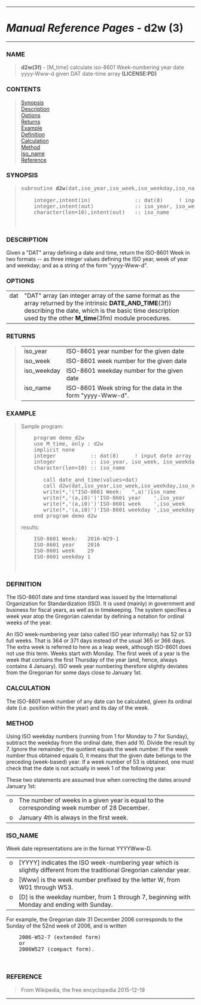 <?
<body>
  <a name="top" id="top"></a>
  <div id="Container">
    <div id="Content">
      <div class="c9">
        <hr />
        <h1><i>Manual Reference Pages -</i> d2w (3)</h1>
        <hr />
      </div><a name="0"></a>
      <h3><a name="0">NAME</a></h3>
      <blockquote>
        <b>d2w(3f)</b> - [M_time] calculate iso-8601 Week-numbering year date yyyy-Www-d given DAT date-time array <b>(LICENSE:PD)</b>
      </blockquote><a name="contents" id="contents"></a>
      <h3>CONTENTS</h3>
      <blockquote>
        <a href="#1">Synopsis</a><br />
        <a href="#2">Description</a><br />
        <a href="#3">Options</a><br />
        <a href="#4">Returns</a><br />
        <a href="#5">Example</a><br />
        <a href="#6">Definition</a><br />
        <a href="#7">Calculation</a><br />
        <a href="#8">Method</a><br />
        <a href="#9">Iso_name</a><br />
        <a href="#10">Reference</a><br />
      </blockquote><a name="13"></a>
      <h3><a name="13">SYNOPSIS</a></h3>
      <blockquote>
        <pre>
subroutine <b>d2w</b>(dat,iso_year,iso_week,iso_weekday,iso_name)
<br />    integer,intent(in)              :: dat(8)     ! input date array
    integer,intent(out)             :: iso_year, iso_week, iso_weekday
    character(len=10),intent(out)   :: iso_name
<br />
</pre>
      </blockquote><a name="2"></a>
      <h3><a name="2">DESCRIPTION</a></h3>

        Given a "DAT" array defining a date and time, return the ISO-8601 Week in two formats -- as three integer values defining the ISO year, week of year
        and weekday; and as a string of the form "yyyy-Www-d".
      <a name="3"></a>
      <h3><a name="3">OPTIONS</a></h3>
      
        <table cellpadding="3">
          <tr valign="top">
            <td class="c10" width="6%" nowrap="nowrap">dat</td>
            <td valign="bottom">"DAT" array (an integer array of the same format as the array returned by the intrinsic <b>DATE_AND_TIME</b>(3f)) describing
            the date, which is the basic time description used by the other <b>M_time</b>(3fm) module procedures.</td>
          </tr>
        </table>

      <a name="4"></a>
      <h3><a name="4">RETURNS</a></h3>

      <blockquote>
        <table cellpadding="3">
          <tr valign="top">
            <td class="c10" colspan="1" width="%6">iso_year</td>
            <td>ISO-8601 year number for the given date</td>
          </tr>
          <tr valign="top">
            <td class="c10" colspan="1" width="%6">iso_week</td>
            <td>ISO-8601 week number for the given date</td>
          </tr>
          <tr valign="top">
            <td class="c10" colspan="1" width="%6">iso_weekday</td>
            <td>ISO-8601 weekday number for the given date</td>
          </tr>
          <tr valign="top">
            <td class="c10" colspan="1" width="%6">iso_name</td>
            <td>ISO-8601 Week string for the data in the form "yyyy-Www-d".</td>
          </tr>
        </table>
      </blockquote><a name="5"></a>
      <h3><a name="5">EXAMPLE</a></h3>
      <blockquote>
        Sample program:
        <pre>
    program demo_d2w
    use M_time, only : d2w
    implicit none
    integer           :: dat(8)     ! input date array
    integer           :: iso_year, iso_week, iso_weekday
    character(len=10) :: iso_name
<br />       call date_and_time(values=dat)
       call d2w(dat,iso_year,iso_week,iso_weekday,iso_name)
       write(*,'("ISO-8601 Week:   ",a)')iso_name
       write(*,'(a,i0)')'ISO-8601 year    ',iso_year
       write(*,'(a,i0)')'ISO-8601 week    ',iso_week
       write(*,'(a,i0)')'ISO-8601 weekday ',iso_weekday
    end program demo_d2w
</pre>
        <p>results:</p>
        <pre>
    ISO-8601 Week:   2016-W29-1
    ISO-8601 year    2016
    ISO-8601 week    29
    ISO-8601 weekday 1
<br />
</pre>
      </blockquote><a name="6"></a>
      <h3><a name="6">DEFINITION</a></h3>
        The ISO-8601 date and time standard was issued by the International Organization for Standardization (ISO). It is used (mainly) in government and
        business for fiscal years, as well as in timekeeping. The system specifies a week year atop the Gregorian calendar by defining a notation for
        ordinal weeks of the year.
        <p>An ISO week-numbering year (also called ISO year informally) has 52 or 53 full weeks. That is 364 or 371 days instead of the usual 365 or 366
        days. The extra week is referred to here as a leap week, although ISO-8601 does not use this term. Weeks start with Monday. The first week of a year
        is the week that contains the first Thursday of the year (and, hence, always contains 4 January). ISO week year numbering therefore slightly
        deviates from the Gregorian for some days close to January 1st.</p>
      <a name="7"></a>
      <h3><a name="7">CALCULATION</a></h3>
        The ISO-8601 week number of any date can be calculated, given its ordinal date (i.e. position within the year) and its day of the week.
      <a name="8"></a>
      <h3><a name="8">METHOD</a></h3>
      
        Using ISO weekday numbers (running from 1 for Monday to 7 for Sunday), subtract the weekday from the ordinal date, then add 10. Divide the result by
        7. Ignore the remainder; the quotient equals the week number. If the week number thus obtained equals 0, it means that the given date belongs to the
        preceding (week-based) year. If a week number of 53 is obtained, one must check that the date is not actually in week 1 of the following year.
        <p>These two statements are assumed true when correcting the dates around January 1st:</p>
        <table cellpadding="3">
          <!-- tsb: These two statements are assumed true when correcting the dates around January 1st:
 -->
          <tr valign="top">
            <td width="3%">o</td>
            <td>The number of weeks in a given year is equal to the corresponding week number of 28 December.</td>
          </tr>
          <tr valign="top">
            <td width="3%">o</td>
            <td>January 4th is always in the first week.</td>
          </tr>
        </table>
      <a name="9"></a>
      <h3><a name="9">ISO_NAME</a></h3>
      
        Week date representations are in the format YYYYWww-D.
        <table cellpadding="3">
          <!-- tsb: Week date representations are in the format YYYYWww-D.
 -->
          <tr valign="top">
            <td width="3%">o</td>
            <td>[YYYY] indicates the ISO week-numbering year which is slightly different from the traditional Gregorian calendar year.</td>
          </tr>
          <tr valign="top">
            <td width="3%">o</td>
            <td>[Www] is the week number prefixed by the letter W, from W01 through W53.</td>
          </tr>
          <tr valign="top">
            <td width="3%">o</td>
            <td>[D] is the weekday number, from 1 through 7, beginning with Monday and ending with Sunday.</td>
          </tr>
        </table>
      <p>For example, the Gregorian date 31 December 2006 corresponds to the Sunday of the 52nd week of 2006, and is written</p>
      <pre>
    2006-W52-7 (extended form)
    or
    2006W527 (compact form).
<br />
</pre><a name="10"></a>
      <h3><a name="10">REFERENCE</a></h3>
      <blockquote>
        From Wikipedia, the free encyclopedia 2015-12-19
      </blockquote><a name="11"></a>
      <hr />
    </div>
  </div>
</body>
